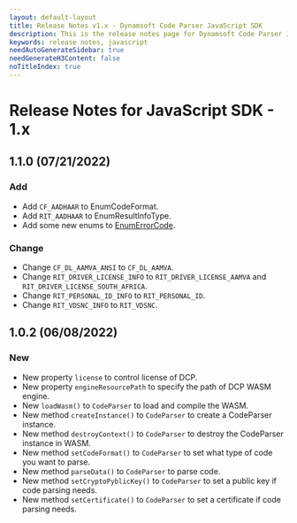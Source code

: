 ```yaml
---
layout: default-layout
title: Release Notes v1.x - Dynamsoft Code Parser JavaScript SDK
description: This is the release notes page for Dynamsoft Code Parser JavaScript SDK v1.x.
keywords: release notes, javascript
needAutoGenerateSidebar: true
needGenerateH3Content: false
noTitleIndex: true
---
```


# Release Notes for JavaScript SDK - 1.x

## 1.1.0 (07/21/2022)

### Add

* Add `CF_AADHAAR` to EnumCodeFormat.
* Add `RIT_AADHAAR` to EnumResultInfoType.
* Add some new enums to [EnumErrorCode](../api-reference/enum/EnumErrorCode.md).

### Change

* Change `CF_DL_AAMVA_ANSI` to `CF_DL_AAMVA`.
* Change `RIT_DRIVER_LICENSE_INFO` to `RIT_DRIVER_LICENSE_AAMVA` and `RIT_DRIVER_LICENSE_SOUTH_AFRICA`.
* Change `RIT_PERSONAL_ID_INFO` to `RIT_PERSONAL_ID`.
* Change `RIT_VDSNC_INFO` to `RIT_VDSNC`.

## 1.0.2 (06/08/2022)

### New

* New property `license` to control license of DCP.
* New property `engineResourcePath` to specify the path of DCP WASM engine.
* New `loadWasm()` to `CodeParser` to load and compile the WASM.
* New method `createInstance()` to `CodeParser` to create a CodeParser instance.
* New method `destroyContext()` to `CodeParser` to destroy the CodeParser instance in WASM.
* New method `setCodeFormat()` to `CodeParser` to set what type of code you want to parse.
* New method `parseData()` to `CodeParser` to parse code.
* New method `setCryptoPyblicKey()` to `CodeParser` to set a public key if code parsing needs.
* New method `setCertificate()` to `CodeParser` to set a certificate if code parsing needs.
